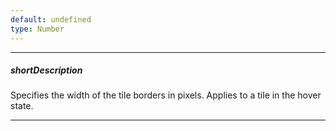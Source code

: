 ```yaml
---
default: undefined
type: Number
---
```

---
##### shortDescription
Specifies the width of the tile borders in pixels. Applies to a tile in the hover state.

---

